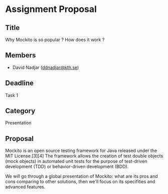 # Assignment Proposal

## Title

Why Mockito is so popular ? How does it work ?

## Members

- David Nadjar (ddnadjar@kth.se)

## Deadline

Task 1

## Category

Presentation

## Proposal

Mockito is an open source testing framework for Java released under the MIT License.[3][4] The framework allows the creation of test double objects (mock objects) in automated unit tests for the purpose of test-driven development (TDD) or behavior-driven development (BDD). 

We will go through a global presentation of Mockito: what are its pros and cons comparing to other solutions, then we'll focus on its specifities and advanced features.
